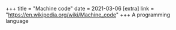 +++
title = "Machine code"
date = 2021-03-06
[extra]
link = "https://en.wikipedia.org/wiki/Machine_code"
+++
A programming language

